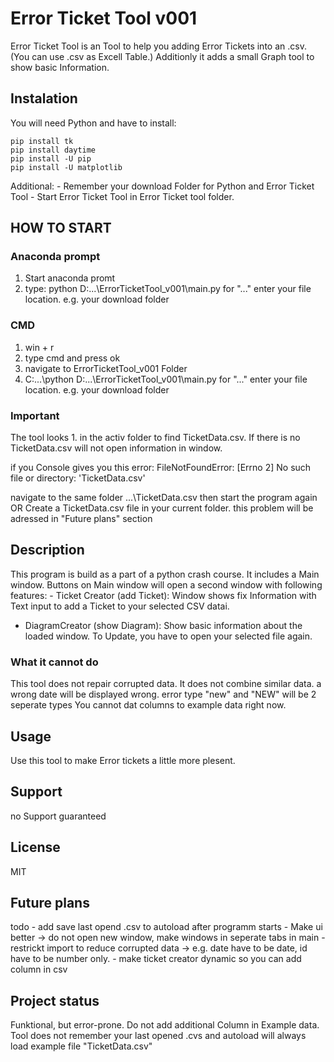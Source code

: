 Error Ticket Tool v001
======================

Error Ticket Tool is an Tool to help you adding Error Tickets into an
.csv. (You can use .csv as Excell Table.) Additionly it adds a small
Graph tool to show basic Information.

Instalation
-----------

You will need Python and have to install:

``` {.bash}
pip install tk
pip install daytime
pip install -U pip
pip install -U matplotlib
```

Additional: - Remember your download Folder for Python and Error Ticket
Tool - Start Error Ticket Tool in Error Ticket tool folder.

HOW TO START
------------

### Anaconda prompt

1.  Start anaconda promt
2.  type: python D:...\ErrorTicketTool\_v001\main.py for "..." enter
    your file location. e.g. your download folder

### CMD

1.  win + r
2.  type cmd and press ok
3.  navigate to ErrorTicketTool\_v001 Folder
4.  C:...\python D:...\ErrorTicketTool\_v001\main.py for "..." enter
    your file location. e.g. your download folder

### Important

The tool looks 1. in the activ folder to find TicketData.csv. If there
is no TicketData.csv will not open information in window.

if you Console gives you this error: FileNotFoundError: [Errno 2] No
such file or directory: 'TicketData.csv'

navigate to the same folder ...\TicketData.csv then start the program
again OR Create a TicketData.csv file in your current folder. this
problem will be adressed in "Future plans" section

Description
-----------

This program is build as a part of a python crash course. It includes a
Main window. Buttons on Main window will open a second window with
following features: - Ticket Creator (add Ticket): Window shows fix
Information with Text input to add a Ticket to your selected CSV datai.
- DiagramCreator (show Diagram): Show basic information about the loaded
window. To Update, you have to open your selected file again.

### What it cannot do

This tool does not repair corrupted data. It does not combine similar
data. a wrong date will be displayed wrong. error type "new" and "NEW"
will be 2 seperate types You cannot dat columns to example data right
now.

Usage
-----

Use this tool to make Error tickets a little more plesent.

Support
-------

no Support guaranteed

License
-------

MIT

Future plans
------------

todo - add save last opend .csv to autoload after programm starts - Make
ui better -\> do not open new window, make windows in seperate tabs in
main - restrickt import to reduce corrupted data -\> e.g. date have to
be date, id have to be number only. - make ticket creator dynamic so you
can add column in csv

Project status
--------------

Funktional, but error-prone. Do not add additional Column in Example
data. Tool does not remember your last opened .cvs and autoload will
always load example file "TicketData.csv"
